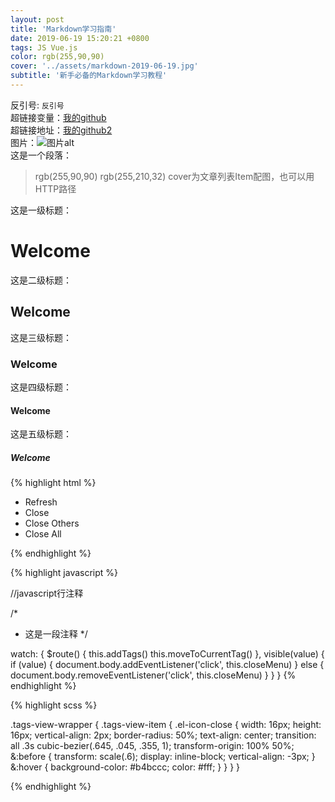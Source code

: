 ```yaml
---
layout: post
title: 'Markdown学习指南'
date: 2019-06-19 15:20:21 +0800
tags: JS Vue.js
color: rgb(255,90,90)
cover: '../assets/markdown-2019-06-19.jpg'
subtitle: '新手必备的Markdown学习教程'
---
```


反引号: `反引号`    
超链接变量：[我的github][我的github]    
超链接地址：[我的github2](https://github.com/pinuofeng "我的github2")    
图片：![图片alt](https://ss0.bdstatic.com/70cFvHSh_Q1YnxGkpoWK1HF6hhy/it/u=702257389,1274025419&fm=27&gp=0.jpg "区块链")      
这是一个段落：   
> rgb(255,90,90) rgb(255,210,32) cover为文章列表Item配图，也可以用HTTP路径  

这是一级标题：  
# Welcome  

这是二级标题：  
## Welcome  

这是三级标题：  
### Welcome   

这是四级标题：  
#### Welcome   

这是五级标题：  
##### Welcome   

{% highlight html %}
<!-- 这是一段HTML注释 -->
<ul v-show="visible" :style="{left:left+'px',top:top+'px'}" class="contextmenu">
  <li @click="refreshSelectedTag(selectedTag)">Refresh</li>
  <li v-if="!(selectedTag.meta&&selectedTag.meta.affix)" @click="closeSelectedTag(selectedTag)">Close</li>
  <li @click="closeOthersTags">Close Others</li>
  <li @click="closeAllTags(selectedTag)">Close All</li>
</ul>

{% endhighlight %}

{% highlight javascript %}

//javascript行注释

/*
 * 这是一段注释
*/

watch: {
    $route() {
      this.addTags()
      this.moveToCurrentTag()
    },
    visible(value) {
      if (value) {
        document.body.addEventListener('click', this.closeMenu)
      } else {
        document.body.removeEventListener('click', this.closeMenu)
      }
    }
}
{% endhighlight %}

{% highlight scss %}
	
.tags-view-wrapper {
  .tags-view-item {
    .el-icon-close {
      width: 16px;
      height: 16px;
      vertical-align: 2px;
      border-radius: 50%;
      text-align: center;
      transition: all .3s cubic-bezier(.645, .045, .355, 1);
      transform-origin: 100% 50%;
      &:before {
        transform: scale(.6);
        display: inline-block;
        vertical-align: -3px;
      }
      &:hover {
        background-color: #b4bccc;
        color: #fff;
      }
    }
  }
}
	
{% endhighlight %}


[我的github]: https://github.com/pinuofeng

